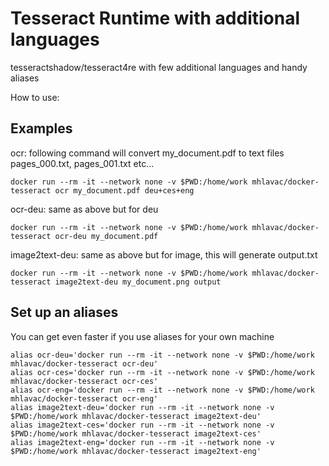# Tesseract Runtime with additional languages

tesseractshadow/tesseract4re with few additional languages and handy aliases

How to use:

## Examples

ocr: following command will convert my_document.pdf to text files pages_000.txt, pages_001.txt etc...
```
docker run --rm -it --network none -v $PWD:/home/work mhlavac/docker-tesseract ocr my_document.pdf deu+ces+eng 
```

ocr-deu: same as above but for deu
```
docker run --rm -it --network none -v $PWD:/home/work mhlavac/docker-tesseract ocr-deu my_document.pdf 
```

image2text-deu: same as above but for image, this will generate output.txt
```
docker run --rm -it --network none -v $PWD:/home/work mhlavac/docker-tesseract image2text-deu my_document.png output 
```

## Set up an aliases

You can get even faster if you use aliases for your own machine

```
alias ocr-deu='docker run --rm -it --network none -v $PWD:/home/work mhlavac/docker-tesseract ocr-deu'
alias ocr-ces='docker run --rm -it --network none -v $PWD:/home/work mhlavac/docker-tesseract ocr-ces'
alias ocr-eng='docker run --rm -it --network none -v $PWD:/home/work mhlavac/docker-tesseract ocr-eng'
alias image2text-deu='docker run --rm -it --network none -v $PWD:/home/work mhlavac/docker-tesseract image2text-deu'
alias image2text-ces='docker run --rm -it --network none -v $PWD:/home/work mhlavac/docker-tesseract image2text-ces'
alias image2text-eng='docker run --rm -it --network none -v $PWD:/home/work mhlavac/docker-tesseract image2text-eng'
```
